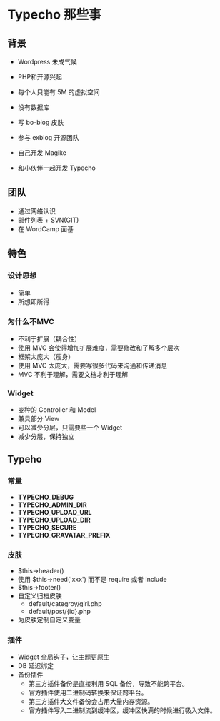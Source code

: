 # Typecho 那些事
## 背景
* Wordpress 未成气候
* PHP和开源兴起
* 每个人只能有 5M 的虚拟空间
* 没有数据库

* 写 bo-blog 皮肤
* 参与 exblog 开源团队
* 自己开发 Magike
* 和小伙伴一起开发 Typecho

## 团队
* 通过网络认识
* 邮件列表 + SVN(GIT)
* 在 WordCamp 面基

## 特色
### 设计思想
* 简单
* 所想即所得

### 为什么不MVC
* 不利于扩展（耦合性）
* 使用 MVC 会使得增加扩展难度，需要修改和了解多个层次
* 框架太庞大（瘦身）
* 使用 MVC 太庞大，需要写很多代码来沟通和传递消息
* MVC 不利于理解，需要文档才利于理解

### Widget
* 变种的 Controller 和 Model
* 兼具部分 View
* 可以减少分层，只需要些一个 Widget
* 减少分层，保持独立

## Typeho
### 常量
* __TYPECHO_DEBUG__
* __TYPECHO_ADMIN_DIR__
* __TYPECHO_UPLOAD_URL__
* __TYPECHO_UPLOAD_DIR__
* __TYPECHO_SECURE__
* __TYPECHO_GRAVATAR_PREFIX__


### 皮肤
* $this->header()
* 使用 $this->need('xxx') 而不是 require 或者 include
* $this->footer()
* 自定义归档皮肤
    *  default/categroy/girl.php
    *  default/post/{id}.php
* 为皮肤定制自定义变量

### 插件
* Widget 全局钩子，让主题更原生
* DB 延迟绑定
* 备份插件
    * 第三方插件备份是直接利用 SQL 备份，导致不能跨平台。
    * 官方插件使用二进制码转换来保证跨平台。
    * 第三方插件大文件备份会占用大量内存资源。
    * 官方插件写入二进制流到缓冲区，缓冲区快满的时候进行吸入文件。
